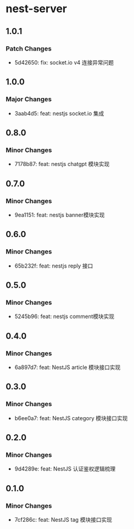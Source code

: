 # nest-server

## 1.0.1

### Patch Changes

-   5d42650: fix: socket.io v4 连接异常问题

## 1.0.0

### Major Changes

-   3aab4d5: feat: nestjs socket.io 集成

## 0.8.0

### Minor Changes

-   7178b87: feat: nestjs chatgpt 模块实现

## 0.7.0

### Minor Changes

-   9ea1151: feat: nestjs banner模块实现

## 0.6.0

### Minor Changes

-   65b232f: feat: nestjs reply 接口

## 0.5.0

### Minor Changes

-   5245b96: feat: nestjs comment模块实现

## 0.4.0

### Minor Changes

-   6a897d7: feat: NestJS article 模块接口实现

## 0.3.0

### Minor Changes

-   b6ee0a7: feat: NestJS category 模块接口实现

## 0.2.0

### Minor Changes

-   9d4289e: feat: NestJS 认证鉴权逻辑梳理

## 0.1.0

### Minor Changes

-   7cf286c: feat: NestJS tag 模块接口实现
